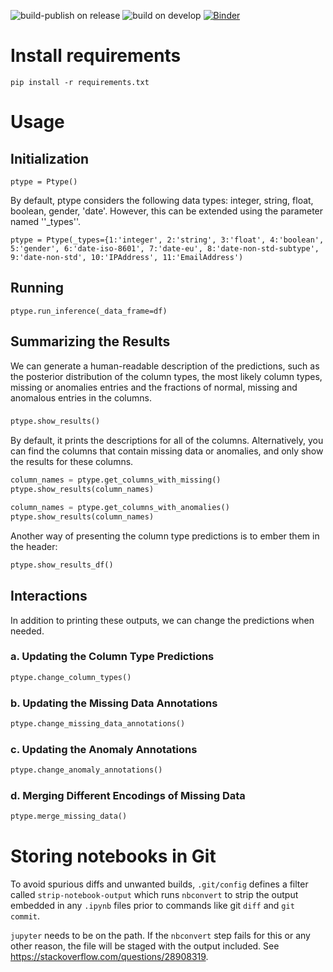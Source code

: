 ![build-publish on release](https://github.com/alan-turing-institute/ptype-dmkd/workflows/build-publish/badge.svg?branch=release)
![build on develop](https://github.com/alan-turing-institute/ptype-dmkd/workflows/build/badge.svg?branch=develop)
[![Binder](https://mybinder.org/badge_logo.svg)](https://mybinder.org/v2/gh/alan-turing-institute/ptype-dmkd/release?filepath=notebooks%2Fdemo.ipynb)

# Install requirements
```
pip install -r requirements.txt
```

# Usage
## Initialization
```
ptype = Ptype()
```
By default, ptype considers the following data types: integer, string, float, boolean, gender, 'date'. However, this can be extended using the parameter named ''_types''.


```
ptype = Ptype(_types={1:'integer', 2:'string', 3:'float', 4:'boolean', 5:'gender', 6:'date-iso-8601', 7:'date-eu', 8:'date-non-std-subtype', 9:'date-non-std', 10:'IPAddress', 11:'EmailAddress')
```

## Running
```
ptype.run_inference(_data_frame=df)
```

## Summarizing the Results
We can generate a human-readable description of the predictions, such as the posterior distribution of the column types, the most likely column types, missing or anomalies entries and the fractions of normal, missing and anomalous entries in the columns.

###
```python
ptype.show_results()
```
By default, it prints the descriptions for all of the columns. Alternatively, you can find the columns that contain missing data or anomalies, and only show the results for these columns.
```python
column_names = ptype.get_columns_with_missing()
ptype.show_results(column_names)
```


```python
column_names = ptype.get_columns_with_anomalies()
ptype.show_results(column_names)
```

Another way of presenting the column type predictions is to ember them in the header:
```python
ptype.show_results_df()
```

## Interactions
In addition to printing these outputs, we can change the predictions when needed.

### a. Updating the Column Type Predictions
```python
ptype.change_column_types()
```

### b. Updating the Missing Data Annotations
```python
ptype.change_missing_data_annotations()
```

### c. Updating the Anomaly Annotations
```python
ptype.change_anomaly_annotations()
```

### d. Merging Different Encodings of Missing Data
```python
ptype.merge_missing_data()
```
# Storing notebooks in Git

To avoid spurious diffs and unwanted builds, `.git/config` defines a filter called `strip-notebook-output` which runs `nbconvert` to strip the output embedded in any `.ipynb` files prior to commands like git `diff` and `git commit`. 

`jupyter` needs to be on the path. If the `nbconvert` step fails for this or any other reason, the file will be staged with the output included. See https://stackoverflow.com/questions/28908319.

